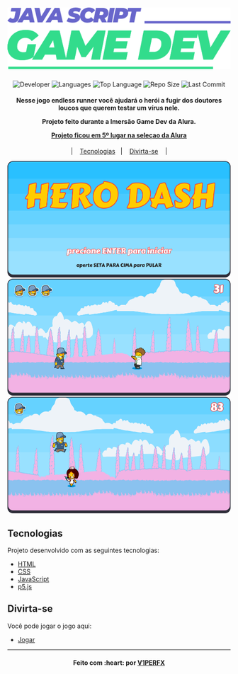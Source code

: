 <h1 align="center">
    <img alt="Logo" src="images\screenshot\gamedev-logo.png" />
    <br>
</h1>

<p align="center">
  <img alt="Developer" src="https://img.shields.io/static/v1?label=developer&message=V1PERFX&color=red&style=flat">
  
  <img alt="Languages" src="https://img.shields.io/github/languages/count/V1PERFX/imersaoGameDev?style=flat">
  
  <img alt="Top Language" src="https://img.shields.io/github/languages/top/V1PERFX/imersaoGameDev?style=flat">
  
  <img alt="Repo Size" src="https://img.shields.io/github/repo-size/V1PERFX/imersaoGameDev?style=flat">
  
  <img alt="Last Commit" src="https://img.shields.io/github/last-commit/V1PERFX/imersaoGameDev?style=flat">
</p>

<h4 align="center">
  <p>Nesse jogo endless runner você ajudará o herói a fugir dos doutores loucos que querem testar um vírus nele.</p>
  <p>Projeto feito durante a Imersão Game Dev da Alura.</p>
  <p><a href="https://imersao-gamedev.github.io/placar/">Projeto ficou em 5º lugar na seleçao da Alura</a></p>
</h4>


<p align="center">
  |&nbsp;&nbsp;&nbsp;
  <a href="#tecnologias">Tecnologias</a>&nbsp;&nbsp;&nbsp;|&nbsp;&nbsp;&nbsp;
  <a href="#divirta-se">Divirta-se</a>
  &nbsp;&nbsp;&nbsp;|
</p>

<p align="center">
  <img alt="Screenshot 1" src="images\screenshot\screen-1.png">
  <img alt="Screenshot 2" src="images\screenshot\screen-2.png">
  <img alt="Screenshot 3" src="images\screenshot\screen-3.png">
</p>

## Tecnologias

Projeto desenvolvido com as seguintes tecnologias:

- [HTML][html]
- [CSS][css]
- [JavaScript][js]
- [p5.js][p5]

## Divirta-se

Você pode jogar o jogo aqui:

- [Jogar][game]

---
<h4 align="center">
  Feito com :heart: por <a href="https://www.linkedin.com/in/v1perfx/">V1PERFX</a> 
</h4>

[html]: https://developer.mozilla.org/pt-BR/docs/Web/HTML
[css]: https://developer.mozilla.org/pt-BR/docs/Web/CSS
[js]: https://developer.mozilla.org/pt-BR/docs/Web/JavaScript
[p5]: https://p5js.org/
[game]: https://v1perfx.github.io/imersaoGameDev/
